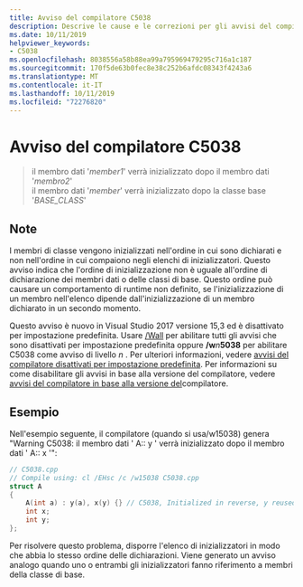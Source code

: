 ```yaml
---
title: Avviso del compilatore C5038
description: Descrive le cause e le correzioni per gli avvisi del compilatore C5038.
ms.date: 10/11/2019
helpviewer_keywords:
- C5038
ms.openlocfilehash: 8038556a58b88ea99a795969479295c716a1c187
ms.sourcegitcommit: 170f5de63b0fec8e38c252b6afdc08343f4243a6
ms.translationtype: MT
ms.contentlocale: it-IT
ms.lasthandoff: 10/11/2019
ms.locfileid: "72276820"
---
```

# <a name="compiler-warning-c5038"></a>Avviso del compilatore C5038

> il membro dati '*member1*' verrà inizializzato dopo il membro dati '*membro2*' \
> il membro dati '*member*' verrà inizializzato dopo la classe base '*BASE_CLASS*'

## <a name="remarks"></a>Note

I membri di classe vengono inizializzati nell'ordine in cui sono dichiarati e non nell'ordine in cui compaiono negli elenchi di inizializzatori. Questo avviso indica che l'ordine di inizializzazione non è uguale all'ordine di dichiarazione dei membri dati o delle classi di base. Questo ordine può causare un comportamento di runtime non definito, se l'inizializzazione di un membro nell'elenco dipende dall'inizializzazione di un membro dichiarato in un secondo momento.

Questo avviso è nuovo in Visual Studio 2017 versione 15,3 ed è disattivato per impostazione predefinita. Usare [/Wall](../../build/reference/compiler-option-warning-level.md) per abilitare tutti gli avvisi che sono disattivati per impostazione predefinita oppure __/w__*n*__5038__ per abilitare C5038 come avviso di livello *n* . Per ulteriori informazioni, vedere [avvisi del compilatore disattivati per impostazione predefinita](../../preprocessor/compiler-warnings-that-are-off-by-default.md). Per informazioni su come disabilitare gli avvisi in base alla versione del compilatore, vedere [avvisi del compilatore in base alla versione del](compiler-warnings-by-compiler-version.md)compilatore.

## <a name="example"></a>Esempio

Nell'esempio seguente, il compilatore (quando si usa/w15038) genera "Warning C5038: il membro dati ' A:: y ' verrà inizializzato dopo il membro dati ' A:: x '":

```cpp
// C5038.cpp
// Compile using: cl /EHsc /c /w15038 C5038.cpp
struct A
{
    A(int a) : y(a), x(y) {} // C5038, Initialized in reverse, y reused
    int x;
    int y;
};
```

Per risolvere questo problema, disporre l'elenco di inizializzatori in modo che abbia lo stesso ordine delle dichiarazioni. Viene generato un avviso analogo quando uno o entrambi gli inizializzatori fanno riferimento a membri della classe di base.
